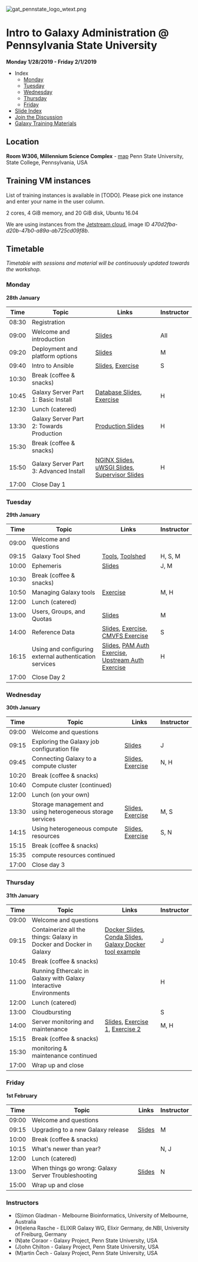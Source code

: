 ![gat_pennstate_logo_wtext.png](docs/shared-images/gat_pennstate_logo_wtext.png)
# Intro to Galaxy Administration @ Pennsylvania State University

**Monday 1/28/2019 - Friday 2/1/2019**

- Index
	- [Monday](#monday)
	- [Tuesday](#tuesday)
	- [Wednesday](#wednesday)
	- [Thursday](#thursday)
	- [Friday](#friday)
- [Slide Index](https://galaxyproject.github.io/dagobah-training/2019-pennstate/)
- [Join the Discussion](https://gitter.im/dagobah-training/Lobby)
- [Galaxy Training Materials](https://training.galaxyproject.org/)

## Location

**Room W306, Millennium Science Complex** - [map](https://goo.gl/maps/1WwT15jfi5y)
Penn State University, State College, Pennsylvania, USA

## Training VM instances

List of training instances is available in [TODO]. Please pick one instance and enter your name in the user column.

2 cores, 4 GiB memory, and 20 GiB disk, Ubuntu 16.04

We are using instances from the [Jetstream cloud](https://jetstream-cloud.org/), image ID _470d2fba-d20b-47b0-a89a-ab725cd09f8b_.

## Timetable

_Timetable with sessions and material will be continuously updated towards the workshop._

### Monday
**28th January**

| **Time** | **Topic**                                | **Links**                                                                                          | **Instructor** |
| -------- | ---------                                | ---------                                                                                          | -----------    |
| 08:30    | Registration                             |                                                                                                    |                |
| 09:00    | Welcome and introduction                 | [Slides][welcome-slides]                                                                           | All            |
| 09:20    | Deployment and platform options          | [Slides][deployment-slides]                                                                        | M              |
| 09:40    | Intro to Ansible                         | [Slides][ansible-slides], [Exercise][ansible-exercise]                                             | S              |
| 10:30    | Break (coffee & snacks)                  |                                                                                                    |                |
| 10:45    | Galaxy Server Part 1: Basic Install      | [Database Slides][db-slides], [Exercise][ansible-galaxy]                                           | H              |
| 12:30    | Lunch (catered)                          |                                                                                                    |
| 13:30    | Galaxy Server Part 2: Towards Production | [Production Slides][production-slides]                                                             | H              |
| 15:30    | Break (coffee & snacks)                  |                                                                                                    |                |
| 15:50    | Galaxy Server Part 3: Advanced Install   | [NGINX Slides][nginx-slides], [uWSGI Slides][uwsgi-slides], [Supervisor Slides][supervisor-slides] | H              |
| 17:00    | Close Day 1                              |                                                                                                    |                |

[welcome-slides]: https://galaxyproject.github.io/dagobah-training/2019-pennstate/00-intro/intro.html
[deployment-slides]: https://galaxyproject.github.io/training-material/topics/admin/tutorials/deployment-platforms-options/slides.html#1
[ansible-slides]: https://galaxyproject.github.io/training-material/topics/admin/tutorials/ansible/slides.html
[ansible-exercise]: https://galaxyproject.github.io/training-material/topics/admin/tutorials/ansible/tutorial.html#your-first-playbook-and-first-role
[db-slides]: https://galaxyproject.github.io/dagobah-training/2019-pennstate/03-production-basics/databases.html
[ansible-galaxy]: https://galaxyproject.github.io/training-material/topics/admin/tutorials/ansible-galaxy/tutorial.html
[production-slides]: https://galaxyproject.github.io/dagobah-training/2019-pennstate/03-production-basics/production.html
[nginx-slides]: https://galaxyproject.github.io/dagobah-training/2019-pennstate/03-production-basics/webservers.html
[uwsgi-slides]: https://galaxyproject.github.io/dagobah-training/2019-pennstate/10-uwsgi/uwsgi.html
[supervisor-slides]: https://galaxyproject.github.io/dagobah-training/2019-pennstate/11-systemd-supervisor/systemd-supervisor.html

### Tuesday
**29th January**

| **Time** | **Topic**                                              | **Links**                                                                                                 | **Instructor** |
| -------- | ---------                                              | ---------                                                                                                 | -----------    |
| 09:00    | Welcome and questions                                  |                                                                                                           |                |
| 09:15    | Galaxy Tool Shed                                       | [Tools][tool-slides], [Toolshed][toolshed-slides]                                                         | H, S, M        |
| 10:00    | Ephemeris                                              | [Slides][ephemeris-slides]                                                                                | J, M           |
| 10:30    | Break (coffee & snacks)                                |                                                                                                           |                |
| 10:50    | Managing Galaxy tools                                  | [Exercise][ephemeris-exercise]                                                                            | M, H           |
| 12:00    | Lunch (catered)                                        |                                                                                                           |                |
| 13:00    | Users, Groups, and Quotas                              | [Slides][users-groups-slides]                                                                             | M              |
| 14:00    | Reference Data                                         | [Slides][ref-genomes-slides], [Exercise][ref-genome-exercise], [CMVFS Exercise][cvmfs-exercise]           | S              |
| 16:15    | Using and configuring external authentication services | [Slides][pam-slides], [PAM Auth Exercise][pam-exercise], [Upstream Auth Exercise][upstream-auth-exercise] | H              |
| 17:00    | Close Day 2                                            |                                                                                                           |                |

[tool-slides]: https://galaxyproject.github.io/dagobah-training/2019-pennstate/04-tool-shed/tool_installation.html
[toolshed-slides]: https://galaxyproject.github.io/dagobah-training/2019-pennstate/04-tool-shed/shed_intro.html
[ephemeris-slides]: https://galaxyproject.github.io/dagobah-training/2019-pennstate/24-ephemeris/ephemeris.html
[ephemeris-exercise]: sessions/04-tool-shed/ex-tool-management.md
[users-groups-slides]: http://galaxyproject.github.io/training-material/topics/admin/tutorials/users-groups-quotas/slides.html
[ref-genomes-slides]: https://galaxyproject.github.io/dagobah-training/2019-pennstate/05-reference-genomes/reference_genomes.html
[ref-genome-exercise]: sessions/05-reference-genomes/ex1-reference-genomes.md
[cvmfs-exercise]: https://github.com/galaxyproject/dagobah-training/blob/2019-pennstate/sessions/05-reference-genomes/ex2-cvmfs-connection.md
[pam-slides]: https://galaxyproject.github.io/dagobah-training/2019-pennstate/13-external-auth/external-auth.html
[pam-exercise]: sessions/13-external-auth/ex1-pam-auth.md
[upstream-auth-exercise]: sessions/13-external-auth/ex2-upstream-auth.md

### Wednesday
**30th January**

| **Time** | **Topic**                                                   | **Links**                                              | **Instructor** |
| -------- | ---------                                                   | ---------                                              | -----------    |
| 09:00    | Welcome and questions                                       |                                                        |                |
| 09:15    | Exploring the Galaxy job configuration file                 | [Slides][jobconf-slides]                               | J              |
| 09:45    | Connecting Galaxy to a compute cluster                      | [Slides][cluster-slides], [Exercise][cluster-exercise] | N, H           |
| 10:20    | Break (coffee & snacks)                                     |                                                        |                |
| 10:40    | Compute cluster (continued)                                 |                                                        |                |
| 12:00    | Lunch (on your own)                                         |                                                        |                |
| 13:30    | Storage management and using heterogeneous storage services | [Slides][storage-slides], [Exercise][storage-exercise] | M, S           |
| 14:15    | Using heterogeneous compute resources                       | [Slides][hetero-slides], [Exercise][hetero-exercise]   | S, N           |
| 15:15    | Break (coffee & snacks)                                     |                                                        |                |
| 15:35    | compute resources continued                                 |                                                        |                |
| 17:00    | Close day 3                                                 |                                                        |                |

[jobconf-slides]: https://galaxyproject.github.io/dagobah-training/2019-pennstate/15-job-conf/job_conf.html
[cluster-slides]: http://galaxyproject.github.io/training-material/topics/admin/tutorials/connect-to-compute-cluster/slides.html
[cluster-exercise]: http://galaxyproject.github.io/training-material/topics/admin/tutorials/connect-to-compute-cluster/tutorial.html
[storage-slides]: https://galaxyproject.github.io/dagobah-training/2019-pennstate/19-storage/storage.html
[storage-exercise]: sessions/19-storage/ex1-objectstore.md
[hetero-slides]: https://galaxyproject.github.io/dagobah-training/2019-pennstate/17-heterogenous/heterogeneous.html
[hetero-exercise]: sessions/17-heterogenous/ex1-pulsar.md

### Thursday
**31th January**

| **Time** | **Topic**                                                          | **Links**                                                                                                   | **Instructor** |
| -------- | ---------                                                          | ---------                                                                                                   | -----------    |
| 09:00    | Welcome and questions                                              |                                                                                                             |                |
| 09:15    | Containerize all the things: Galaxy in Docker and Docker in Galaxy | [Docker Slides][docker-slides], [Conda Slides][conda-slides], [Galaxy Docker tool example][docker-exercise] | J              |
| 10:45    | Break (coffee & snacks)                                            |                                                                                                             |                |
| 11:00    | Running Ethercalc in Galaxy with Galaxy Interactive Environments   |                                                                                                             | H              |
| 12:00    | Lunch (catered)                                                    |                                                                                                             |                |
| 13:00    | Cloudbursting                                                      |                                                                                                             | S              |
| 14:00    | Server monitoring and maintenance                                  | [Slides][monitoring-slides], [Exercise 1][monitoring-ex1], [Exercise 2][monitoring-ex2]                     | M, H           |
| 15:15    | Break (coffee & snacks)                                            |                                                                                                             |                |
| 15:30    | monitoring & maintenance continued                                 |                                                                                                             |                |
| 17:00    | Wrap up and close                                                  |                                                                                                             |                |

[docker-slides]: https://galaxy.slides.com/bgruening/the-galaxy-docker-project
[conda-slides]: http://galaxy.slides.com/bgruening/deck-7#/
[docker-exercise]: https://github.com/apetkau/galaxy-hackathon-2014/tree/master/smalt
[monitoring-slides]: http://galaxyproject.github.io/training-material/topics/admin/tutorials/monitoring-maintenance/slides.html
[monitoring-ex1]: http://galaxyproject.github.io/training-material/topics/admin/tutorials/monitoring-maintenance/tutorial.html
[monitoring-ex2]: sessions/22-troubleshooting/ex1-sentry.md


### Friday
**1st February**

| **Time** | **Topic**                                           | **Links**                        | **Instructor** |
| -------- | ---------                                           | ---------                        | -----------    |
| 09:00    | Welcome and questions                               |                                  |                |
| 09:15    | Upgrading to a new Galaxy release                   | [Slides][updating-slides]        | M              |
| 10:00    | Break (coffee & snacks)                             |                                  |                |
| 10:15    | What's newer than year?                             |                                  | N, J           |
| 12:00    | Lunch (catered)                                     |                                  |                |
| 13:00    | When things go wrong: Galaxy Server Troubleshooting | [Slides][troubleshooting-slides] | N              |
| 15:00    | Wrap up and close                                   |                                  |                |

[updating-slides]: https://galaxyproject.github.io/training-material/topics/admin/tutorials/upgrading/slides.html#1
[troubleshooting-slides]: https://galaxyproject.github.io/dagobah-training/2019-pennstate/22-troubleshooting/troubleshooting.html

### Instructors

* (S)imon Gladman - Melbourne Bioinformatics, University of Melbourne, Australia
* (H)elena Rasche - ELIXIR Galaxy WG, Elixir Germany, de.NBI, University of Freiburg, Germany
* (N)ate Coraor - Galaxy Project, Penn State University, USA
* (J)ohn Chilton - Galaxy Project, Penn State University, USA
* (M)artin Čech - Galaxy Project, Penn State University, USA

